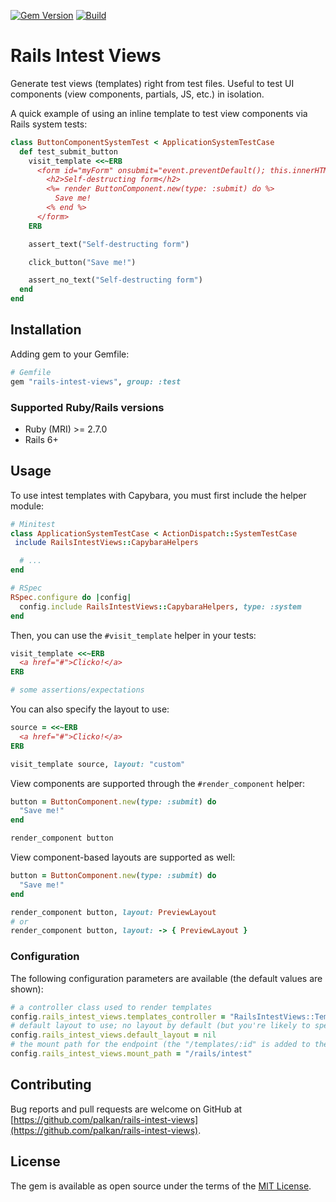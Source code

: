 [![Gem Version](https://badge.fury.io/rb/rails-intest-views.svg)](https://rubygems.org/gems/rails-intest-views)
[![Build](https://github.com/palkan/rails-intest-views/workflows/Build/badge.svg)](https://github.com/palkan/rails-intest-views/actions)

# Rails Intest Views

Generate test views (templates) right from test files. Useful to test UI components (view components, partials, JS, etc.) in isolation.

A quick example of using an inline template to test view components via Rails system tests:

```ruby
class ButtonComponentSystemTest < ApplicationSystemTestCase
  def test_submit_button
    visit_template <<~ERB
      <form id="myForm" onsubmit="event.preventDefault(); this.innerHTML = '';">
        <h2>Self-destructing form</h2>
        <%= render ButtonComponent.new(type: :submit) do %>
          Save me!
        <% end %>
      </form>
    ERB

    assert_text("Self-destructing form")

    click_button("Save me!")

    assert_no_text("Self-destructing form")
  end
end
```

## Installation

Adding gem to your Gemfile:

```ruby
# Gemfile
gem "rails-intest-views", group: :test
```

### Supported Ruby/Rails versions

- Ruby (MRI) >= 2.7.0
- Rails 6+

## Usage

To use intest templates with Capybara, you must first include the helper module:

```ruby
# Minitest
class ApplicationSystemTestCase < ActionDispatch::SystemTestCase
 include RailsIntestViews::CapybaraHelpers

  # ...
end

# RSpec
RSpec.configure do |config|
  config.include RailsIntestViews::CapybaraHelpers, type: :system
end
```

Then, you can use the `#visit_template` helper in your tests:

```ruby
visit_template <<~ERB
  <a href="#">Clicko!</a>
ERB

# some assertions/expectations
```

You can also specify the layout to use:

```ruby
source = <<~ERB
  <a href="#">Clicko!</a>
ERB

visit_template source, layout: "custom"
```

View components are supported through the `#render_component` helper:

```ruby
button = ButtonComponent.new(type: :submit) do
  "Save me!"
end

render_component button
```

View component-based layouts are supported as well:

```ruby
button = ButtonComponent.new(type: :submit) do
  "Save me!"
end

render_component button, layout: PreviewLayout
# or
render_component button, layout: -> { PreviewLayout }
```

### Configuration

The following configuration parameters are available (the default values are shown):

```ruby
# a controller class used to render templates
config.rails_intest_views.templates_controller = "RailsIntestViews::TemplatesController"
# default layout to use; no layout by default (but you're likely to specify it to load scripts, styles, etc.)
config.rails_intest_views.default_layout = nil
# the mount path for the endpoint (the "/templates/:id" is added to the final URL)
config.rails_intest_views.mount_path = "/rails/intest"
```

## Contributing

Bug reports and pull requests are welcome on GitHub at [https://github.com/palkan/rails-intest-views](https://github.com/palkan/rails-intest-views).

## License

The gem is available as open source under the terms of the [MIT License](http://opensource.org/licenses/MIT).

